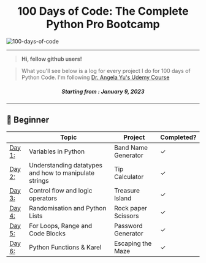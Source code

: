 <h1 align="center">100 Days of Code: The Complete Python Pro Bootcamp
</h1>

![100-days-of-code](https://ph-files.imgix.net/07015387-a11f-4b54-a211-be83e16ccb43.gif?auto=format)

---
> **Hi, fellow github users!**

> What you'll see below is a log for every project I do for 100 days of Python Code. I'm following [Dr. Angela Yu's Udemy Course](https://www.udemy.com/course/100-days-of-code/)
<h5 align="center">
Starting from : January 9, 2023
</h5>

---

## 🔰 Beginner 
|  | Topic | Project | Completed? |
|---|---|---| --- |
|[Day 1:](https://github.com/Boomni/100-days_of_code/tree/main/Day-1)| Variables in Python | Band Name Generator| &check; |
|[Day 2:](https://github.com/Boomni/100-days_of_code/tree/main/Day-2)| Understanding datatypes and how to manipulate strings | Tip Calculator | &check; |
|[Day 3:](https://github.com/Boomni/100-days_of_code/tree/main/Day-3)| Control flow and logic operators | Treasure Island | &check; |
|[Day 4:](https://github.com/Boomni/100-days_of_code/tree/main/Day-4)| Randomisation and Python Lists | Rock paper Scissors | &check; |
|[Day 5:](https://github.com/Boomni/100-days_of_code/tree/main/Day-5)| For Loops, Range and Code Blocks | Password Generator | &check; |
|[Day 6:](https://github.com/Boomni/100-days_of_code/tree/main/Day-6)| Python Functions & Karel | Escaping the Maze | &check; |

